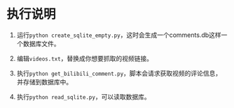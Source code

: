 # 执行说明


1. 运行`python create_sqlite_empty.py`，这时会生成一个comments.db这样一个数据库文件。

2. 编辑`videos.txt`，替换成你想要抓取的视频链接。

3. 执行`python get_bilibili_comment.py`，脚本会请求获取视频的评论信息，并存储到数据库中。


4. 执行`python read_sqlite.py`，可以读取数据库。